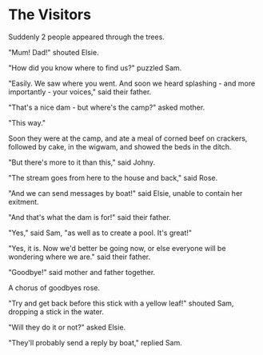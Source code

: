# The Visitors

Suddenly 2 people appeared through the trees.

"Mum! Dad!" shouted Elsie.

"How did you know where to find us?" puzzled Sam.

"Easily. We saw where you went. And soon we heard splashing - and more importantly - your voices," said their father.

"That's a nice dam - but where's the camp?" asked mother.

"This way."

Soon they were at the camp, and ate a meal of corned beef on crackers, followed by cake, in the wigwam, and showed the beds in the ditch.

"But there's more to it than this," said Johny.

"The stream goes from here to the house and back," said Rose.

"And we can send messages by boat!" said Elsie, unable to contain her exitment.

"And that's what the dam is for!" said their father.

"Yes," said Sam, "as well as to create a pool. It's great!"

"Yes, it is. Now we'd better be going now, or else everyone will be wondering where we are." said their father.

"Goodbye!" said mother and father together.

A chorus of goodbyes rose.

"Try and get back before this stick with a yellow leaf!" shouted Sam, dropping a stick in the water.

"Will they do it or not?" asked Elsie.

"They'll probably send a reply by boat," replied Sam.
